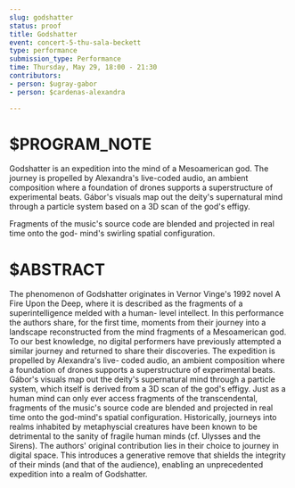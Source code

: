 ```yaml
---
slug: godshatter
status: proof
title: Godshatter
event: concert-5-thu-sala-beckett
type: performance
submission_type: Performance
time: Thursday, May 29, 18:00 - 21:30
contributors:
- person: $ugray-gabor
- person: $cardenas-alexandra

---
```


# $PROGRAM_NOTE

Godshatter is an expedition into the mind of a Mesoamerican god. The journey is propelled
by Alexandra's live-coded audio, an ambient composition where a foundation of drones
supports a superstructure of experimental beats. Gábor's visuals map out the deity's
supernatural mind through a particle system based on a 3D scan of the god's effigy.

Fragments of the music's source code are blended and projected in real time onto the god-
mind's swirling spatial configuration.

# $ABSTRACT

The phenomenon of Godshatter originates in Vernor Vinge's 1992 novel A Fire Upon the
Deep, where it is described as the fragments of a superintelligence melded with a human-
level intellect. In this performance the authors share, for the first time, moments from their
journey into a landscape reconstructed from the mind fragments of a Mesoamerican god.
To our best knowledge, no digital performers have previously attempted a similar journey
and returned to share their discoveries. The expedition is propelled by Alexandra's live-
coded audio, an ambient composition where a foundation of drones supports a
superstructure of experimental beats. Gábor's visuals map out the deity's supernatural
mind through a particle system, which itself is derived from a 3D scan of the god's effigy.
Just as a human mind can only ever access fragments of the transcendental, fragments of
the music's source code are blended and projected in real time onto the god-mind's spatial
configuration. Historically, journeys into realms inhabited by metaphyscial creatures have
been known to be detrimental to the sanity of fragile human minds (cf. Ulysses and the
Sirens). The authors' original contribution lies in their choice to journey in digital space.
This introduces a generative remove that shields the integrity of their minds (and that of
the audience), enabling an unprecedented expedition into a realm of Godshatter.


